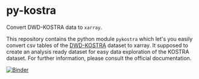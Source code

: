 # py-kostra

Convert DWD-KOSTRA data to `xarray`.

This repository contains the python module `pykostra` which let's you easily convert csv tables of the 
[DWD-KOSTRA](https://www.dwd.de/DE/leistungen/kostra_dwd_rasterwerte/kostra_dwd_rasterwerte.html) dataset to xarray. 
It supposed to create an analysis ready dataset for easy data exploration of the KOSTRA dataset. For further information, please consult the official documentation.
    
[![Binder](https://mybinder.org/badge_logo.svg)](https://mybinder.org/v2/gh/larsbuntemeyer/py-kostra/master?urlpath=lab%2Ftree%2Fkostra-to-xarray.ipynb)
